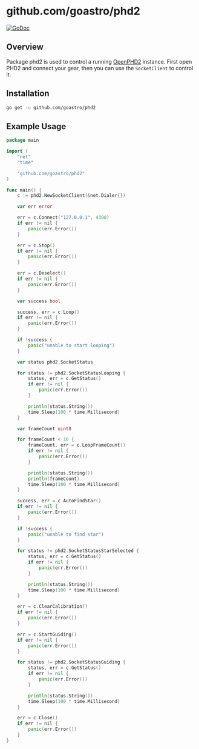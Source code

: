 # github.com/goastro/phd2

[![GoDoc](https://godoc.org/github.com/goastro/phd2?status.svg)](https://godoc.org/github.com/goastro/phd2)


## Overview

Package phd2 is used to control a running
[OpenPHD2](https://openphdguiding.org/) instance. First open PHD2 and connect
your gear, then you can use the `SocketClient` to control it.

## Installation

```bash
go get -u github.com/goastro/phd2
```

## Example Usage

```go
package main

import (
	"net"
	"time"

	"github.com/goastro/phd2"
)

func main() {
	c := phd2.NewSocketClient(&net.Dialer{})

	var err error

	err = c.Connect("127.0.0.1", 4300)
	if err != nil {
		panic(err.Error())
	}

	err = c.Stop()
	if err != nil {
		panic(err.Error())
	}

	err = c.Deselect()
	if err != nil {
		panic(err.Error())
	}

	var success bool

	success, err = c.Loop()
	if err != nil {
		panic(err.Error())
	}

	if !success {
		panic("unable to start looping")
	}

	var status phd2.SocketStatus

	for status != phd2.SocketStatusLooping {
		status, err = c.GetStatus()
		if err != nil {
			panic(err.Error())
		}

		println(status.String())
		time.Sleep(100 * time.Millisecond)
	}

	var frameCount uint8

	for frameCount < 10 {
		frameCount, err = c.LoopFrameCount()
		if err != nil {
			panic(err.Error())
		}

		println(status.String())
		println(frameCount)
		time.Sleep(100 * time.Millisecond)
	}

	success, err = c.AutoFindStar()
	if err != nil {
		panic(err.Error())
	}

	if !success {
		panic("unable to find star")
	}

	for status != phd2.SocketStatusStarSelected {
		status, err = c.GetStatus()
		if err != nil {
			panic(err.Error())
		}

		println(status.String())
		time.Sleep(100 * time.Millisecond)
	}

	err = c.ClearCalibration()
	if err != nil {
		panic(err.Error())
	}

	err = c.StartGuiding()
	if err != nil {
		panic(err.Error())
	}

	for status != phd2.SocketStatusGuiding {
		status, err = c.GetStatus()
		if err != nil {
			panic(err.Error())
		}

		println(status.String())
		time.Sleep(100 * time.Millisecond)
	}

	err = c.Close()
	if err != nil {
		panic(err.Error())
	}
}
```